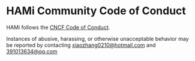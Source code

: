 # HAMi Community Code of Conduct

HAMi follows the [CNCF Code of Conduct](https://github.com/cncf/foundation/blob/main/code-of-conduct.md).

Instances of abusive, harassing, or otherwise unacceptable behavior may be reported by contacting <xiaozhang0210@hotmail.com> and <391013634@qq.com>